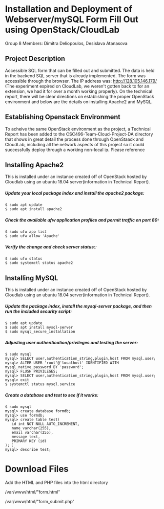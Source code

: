 # Installation and Deployment of Webserver/mySQL Form Fill Out using OpenStack/CloudLab

Group 8 Members: Dimitra Deliopoulos, Desislava Atanasova

## Project Description
Accessible SQL form that can be filled out and submitted. The data is held in the backend SQL server that is already implemented. 
The form was accessible through the browser. The IP address was: http://128.105.146.179/ (The experiment expired on CloudLab, we weren't gotten back to for an extension, we had it for over a month working properly). On the technical report, there will be clear directions on establishing the proper OpenStack environment and below are the details on installing Apache2 and MySQL.

## Establishing Openstack Environment
To acheive the same OpenStack environment as the project, a Technical Report has been added to the CSC496-Team-Cloud-Project-DA directory that shows in great detail the process done through OpenStaack and CloudLab, including all the network aspects of this project so it could successfully deploy through a working non-local ip. Please reference

## Installing Apache2
This is installed under an instance created off of OpenStack hosted by Cloudlab using an ubuntu 18.04 server(information in Technical Report).

##### Update your local package index and install the apache2 package: 
 ```
 $ sudo apt update
 $ sudo apt install apache2
 ```
##### Check the available ufw application profiles and permit traffic on port 80:
 ```
 $ sudo ufw app list
 $ sudo ufw allow 'Apache'
 ```
##### Verify the change and check server status::
 ```
 $ sudo ufw status
 $ sudo systemctl status apache2
 ```
## Installing MySQL
This is installed under an instance created off of OpenStack hosted by Cloudlab using an ubuntu 18.04 server(information in Technical Report).

##### Update the package index, install the mysql-server package, and then run the included security script:
 ```
 $ sudo apt update
 $ sudo apt install mysql-server
 $ sudo mysql_secure_installation
 ```
##### Adjusting user authentication/privileges and testing the server:
 ```
 $ sudo mysql
 mysql> SELECT user,authentication_string,plugin,host FROM mysql.user;
 mysql> ALTER USER 'root'@'localhost' IDENTIFIED WITH mysql_native_password BY 'password';
 mysql> FLUSH PRIVILEGES;
 mysql> SELECT user,authentication_string,plugin,host FROM mysql.user;
 mysql> exit
 $ systemctl status mysql.service
 ```
##### Create a database and test to see if it works:
 ```
 $ sudo mysql
 mysql> create database formdb;
 mysql> use formdb;
 mysql> create table test(
    id int NOT NULL AUTO_INCREMENT,
    name varchar(255),
    email varchar(255),
    message text,
    PRIMARY KEY (id)
 ); ]
 mysql> describe test; 
 ```
# Download Files
Add the HTML and PHP files into the html directory

 /var/www/html/"form.html"
 
 /var/www/html/"form_submit.php"
